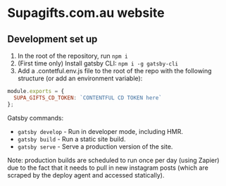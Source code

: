 # Supagifts.com.au website

## Development set up

1.  In the root of the repository, run `npm i`
2.  (First time only) Install gatsby CLI: `npm i -g gatsby-cli`
3.  Add a .contetful.env.js file to the root of the repo with the following structure (or add an environment variable):

```javascript
module.exports = {
  SUPA_GIFTS_CD_TOKEN: `CONTENTFUL CD TOKEN here`
};
```

Gatsby commands:

- `gatsby develop` - Run in developer mode, including HMR.
- `gatsby build` - Run a static site build.
- `gatsby serve` - Serve a production version of the site.

Note: production builds are scheduled to run once per day (using Zapier) due to the fact that it needs to pull in new instagram posts (which are scraped by the deploy agent and accessed statically).
